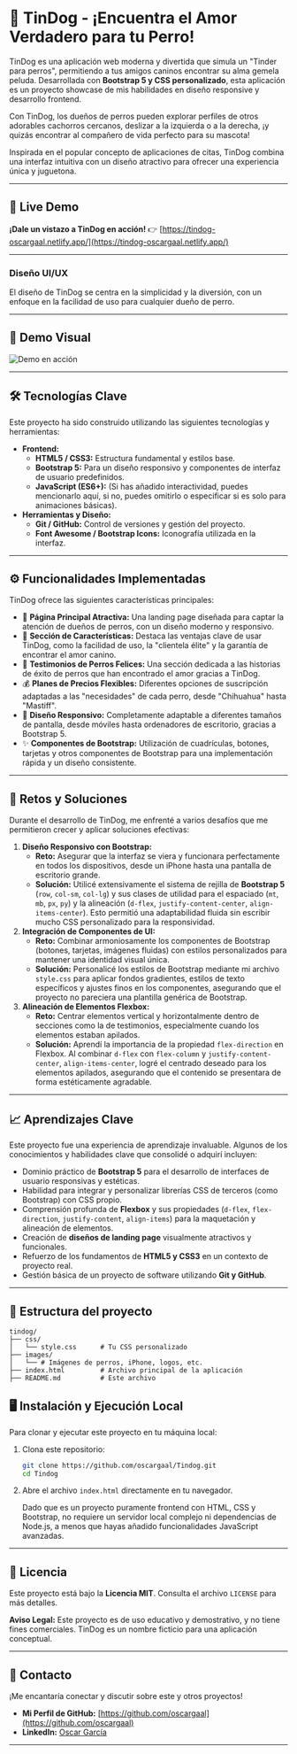 # 🐶 TinDog - ¡Encuentra el Amor Verdadero para tu Perro!

TinDog es una aplicación web moderna y divertida que simula un "Tinder para perros", permitiendo a tus amigos caninos encontrar su alma gemela peluda. Desarrollada con **Bootstrap 5 y CSS personalizado**, esta aplicación es un proyecto showcase de mis habilidades en diseño responsive y desarrollo frontend.

Con TinDog, los dueños de perros pueden explorar perfiles de otros adorables cachorros cercanos, deslizar a la izquierda o a la derecha, ¡y quizás encontrar al compañero de vida perfecto para su mascota!

Inspirada en el popular concepto de aplicaciones de citas, TinDog combina una interfaz intuitiva con un diseño atractivo para ofrecer una experiencia única y juguetona.

---

## 🚀 Live Demo

**¡Dale un vistazo a TinDog en acción!** 👉 [https://tindog-oscargaal.netlify.app/](https://tindog-oscargaal.netlify.app/)

---

### Diseño UI/UX

El diseño de TinDog se centra en la simplicidad y la diversión, con un enfoque en la facilidad de uso para cualquier dueño de perro.

---

## 📸 Demo Visual

![Demo en acción](TinDogs.gif)

---

## 🛠️ Tecnologías Clave

Este proyecto ha sido construido utilizando las siguientes tecnologías y herramientas:

-   **Frontend:**
    * **HTML5 / CSS3:** Estructura fundamental y estilos base.
    * **Bootstrap 5:** Para un diseño responsivo y componentes de interfaz de usuario predefinidos.
    * **JavaScript (ES6+):** (Si has añadido interactividad, puedes mencionarlo aquí, si no, puedes omitirlo o especificar si es solo para animaciones básicas).
-   **Herramientas y Diseño:**
    * **Git / GitHub:** Control de versiones y gestión del proyecto.
    * **Font Awesome / Bootstrap Icons:** Iconografía utilizada en la interfaz.

---

## ⚙️ Funcionalidades Implementadas

TinDog ofrece las siguientes características principales:

-   🦴 **Página Principal Atractiva:** Una landing page diseñada para captar la atención de dueños de perros, con un diseño moderno y responsivo.
-   🐾 **Sección de Características:** Destaca las ventajas clave de usar TinDog, como la facilidad de uso, la "clientela élite" y la garantía de encontrar el amor canino.
-   💖 **Testimonios de Perros Felices:** Una sección dedicada a las historias de éxito de perros que han encontrado el amor gracias a TinDog.
-   💰 **Planes de Precios Flexibles:** Diferentes opciones de suscripción adaptadas a las "necesidades" de cada perro, desde "Chihuahua" hasta "Mastiff".
-   📱 **Diseño Responsivo:** Completamente adaptable a diferentes tamaños de pantalla, desde móviles hasta ordenadores de escritorio, gracias a Bootstrap 5.
-   ✨ **Componentes de Bootstrap:** Utilización de cuadrículas, botones, tarjetas y otros componentes de Bootstrap para una implementación rápida y un diseño consistente.

---

## 🧠 Retos y Soluciones

Durante el desarrollo de TinDog, me enfrenté a varios desafíos que me permitieron crecer y aplicar soluciones efectivas:

1.  **Diseño Responsivo con Bootstrap:**
    * **Reto:** Asegurar que la interfaz se viera y funcionara perfectamente en todos los dispositivos, desde un iPhone hasta una pantalla de escritorio grande.
    * **Solución:** Utilicé extensivamente el sistema de rejilla de **Bootstrap 5** (`row`, `col-sm`, `col-lg`) y sus clases de utilidad para el espaciado (`mt`, `mb`, `px`, `py`) y la alineación (`d-flex`, `justify-content-center`, `align-items-center`). Esto permitió una adaptabilidad fluida sin escribir mucho CSS personalizado para la responsividad.
2.  **Integración de Componentes de UI:**
    * **Reto:** Combinar armoniosamente los componentes de Bootstrap (botones, tarjetas, imágenes fluidas) con estilos personalizados para mantener una identidad visual única.
    * **Solución:** Personalicé los estilos de Bootstrap mediante mi archivo `style.css` para aplicar fondos gradientes, estilos de texto específicos y ajustes finos en los componentes, asegurando que el proyecto no pareciera una plantilla genérica de Bootstrap.
3.  **Alineación de Elementos Flexbox:**
    * **Reto:** Centrar elementos vertical y horizontalmente dentro de secciones como la de testimonios, especialmente cuando los elementos estaban apilados.
    * **Solución:** Aprendí la importancia de la propiedad `flex-direction` en Flexbox. Al combinar `d-flex` con `flex-column` y `justify-content-center`, `align-items-center`, logré el centrado deseado para los elementos apilados, asegurando que el contenido se presentara de forma estéticamente agradable.

---

## 📈 Aprendizajes Clave

Este proyecto fue una experiencia de aprendizaje invaluable. Algunos de los conocimientos y habilidades clave que consolidé o adquirí incluyen:

-   Dominio práctico de **Bootstrap 5** para el desarrollo de interfaces de usuario responsivas y estéticas.
-   Habilidad para integrar y personalizar librerías CSS de terceros (como Bootstrap) con CSS propio.
-   Comprensión profunda de **Flexbox** y sus propiedades (`d-flex`, `flex-direction`, `justify-content`, `align-items`) para la maquetación y alineación de elementos.
-   Creación de **diseños de landing page** visualmente atractivos y funcionales.
-   Refuerzo de los fundamentos de **HTML5 y CSS3** en un contexto de proyecto real.
-   Gestión básica de un proyecto de software utilizando **Git y GitHub**.

---

## 📁 Estructura del proyecto

```text
tindog/
├── css/
│   └── style.css      # Tu CSS personalizado
├── images/
│   └── # Imágenes de perros, iPhone, logos, etc.
├── index.html         # Archivo principal de la aplicación
├── README.md          # Este archivo

```


## 🖥️ Instalación y Ejecución Local

Para clonar y ejecutar este proyecto en tu máquina local:

1.  Clona este repositorio:

    ```bash
    git clone https://github.com/oscargaal/Tindog.git
    cd Tindog
    ```

2.  Abre el archivo `index.html` directamente en tu navegador.

    Dado que es un proyecto puramente frontend con HTML, CSS y Bootstrap, no requiere un servidor local complejo ni dependencias de Node.js, a menos que hayas añadido funcionalidades JavaScript avanzadas.

---

## 📄 Licencia

Este proyecto está bajo la **Licencia MIT**. Consulta el archivo `LICENSE` para más detalles.

**Aviso Legal:** Este proyecto es de uso educativo y demostrativo, y no tiene fines comerciales. TinDog es un nombre ficticio para una aplicación conceptual.

---

## 💬 Contacto

¡Me encantaría conectar y discutir sobre este y otros proyectos!

* **Mi Perfil de GitHub:** [https://github.com/oscargaal](https://github.com/oscargaal)
* **LinkedIn:** [Oscar García](https://www.linkedin.com/in/oscargaal/)

---
